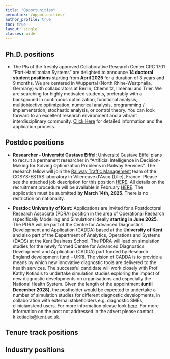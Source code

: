 ```yaml
---
title: "Opportunities"
permalink: /opportunities/
author_profile: true
toc: true
layout: single
classes: wide
---
```



## Ph.D. positions
* The PIs of the freshly approved Collaborative Research Center CRC 1701 “Port-Hamiltonian Systems” are delighted to announce __14 doctoral student positions__ starting from __April 2025__ for a duration of 3 years and 9 months.  We are centered in Wuppertal (North Rhine-Westphalia, Germany) with collaborators at Berlin, Chemnitz, Ilmenau and Trier.
We are searching for highly motivated students, preferably with a background in continuous optimization, functional analysis, multiobjective optimization, numerical analysis, programming / implementation, stochastic analysis, or control theory. You can look forward to an excellent research environment and a vibrant interdisciplinary community.
[Click Here](https://phi.uni-wuppertal.de/en/port-hamiltonian-institute/crc-1701/) for detailed information and the application process.

## Postdoc positions
* __Researcher - Université Gustave Eiffel:__
Université Gustave Eiffel plans to recruit a permanent researcher in “Artificial Intelligence in Decision-Making for Solving Optimization Problems in Railway Services”.
The research fellow will join the [Railway Traffic Management](https://estas.univ-gustave-eiffel.fr/english/research/traffic-management) team of the COSYS-ESTAS laboratory in Villeneuve d'Ascq (Lille), France.
Please see the attached job description for this position [HERE](/assets/pdffiles/Eiffel_postdoc_2025.pdf).
All details on the recruitment procedure will be available in February [HERE](https://www.concours.developpement-durable.gouv.fr).
The application must be submitted __by March 14th, 2025__.
There is no restriction on nationality.

* __Postdoc University of Kent:__ Applications are invited for a Postdoctoral Research Associate (PDRA) position in the area of Operational Research  (specifically Modelling and Simulation) ideally __starting in June 2025__. The PDRA will be part of the Centre for Advanced Diagnostics Development and Application (CADDA) based at the __University of Kent__ and also part of the Department of Analytics, Operations and Systems (DAOS) at the Kent Business School.
The PDRA will lead on simulation studies for the newly formed Centre for Advanced Diagnostics Development and Application (CADDA) part funded by Research England development fund – UKRI. The vision of CADDA is to provide a means by which new innovative diagnostic tools are delivered to the health services.
The successful candidate will work closely with Prof Kathy Kotiadis to undertake simulation studies exploring the impact of new diagnostic developments on organisations and especially the National Health System.
Given the length of the appointment __(until December 2028)__, the postholder would be expected to undertake a number of simulation studies for different diagnostic developments, in collaboration with external stakeholders e.g. diagnostic SMEs, clinicians/end users.
For more information please look [here](https://jobs.kent.ac.uk/vacancy.aspx?ref=KBS-212-25-R).
For more information on the post not addressed in the advert please contact k.kotiadis@kent.ac.uk.

## Tenure track positions


   
## Industry positions
